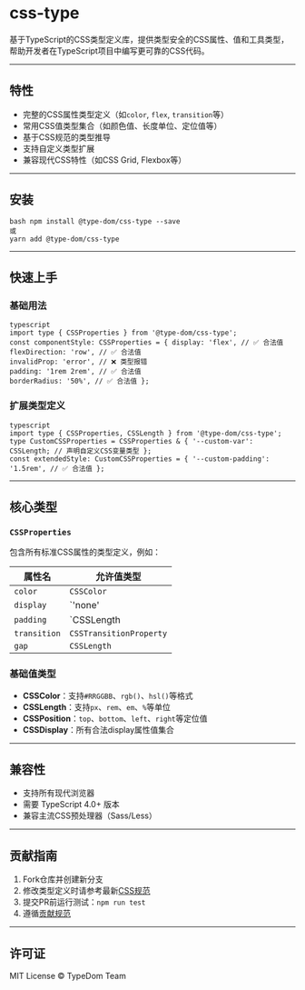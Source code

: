 # css-type

基于TypeScript的CSS类型定义库，提供类型安全的CSS属性、值和工具类型，帮助开发者在TypeScript项目中编写更可靠的CSS代码。

---

## 特性

- 完整的CSS属性类型定义（如`color`, `flex`, `transition`等）
- 常用CSS值类型集合（如颜色值、长度单位、定位值等）
- 基于CSS规范的类型推导
- 支持自定义类型扩展
- 兼容现代CSS特性（如CSS Grid, Flexbox等）

---

## 安装

    bash npm install @type-dom/css-type --save
    或
    yarn add @type-dom/css-type

---

## 快速上手

### 基础用法

    typescript
    import type { CSSProperties } from '@type-dom/css-type';
    const componentStyle: CSSProperties = { display: 'flex', // ✅ 合法值
    flexDirection: 'row', // ✅ 合法值
    invalidProp: 'error', // ❌ 类型报错
    padding: '1rem 2rem', // ✅ 合法值
    borderRadius: '50%', // ✅ 合法值 };

### 扩展类型定义

    typescript
    import type { CSSProperties, CSSLength } from '@type-dom/css-type';
    type CustomCSSProperties = CSSProperties & { '--custom-var': CSSLength; // 声明自定义CSS变量类型 };
    const extendedStyle: CustomCSSProperties = { '--custom-padding': '1.5rem', // ✅ 合法值 };

---

## 核心类型

### `CSSProperties`

包含所有标准CSS属性的类型定义，例如：

| 属性名           | 允许值类型                          |
|------------------|------------------------------------|
| `color`          | `CSSColor`                        |
| `display`        | `'none' | 'block' | 'flex' | ...` |
| `padding`        | `CSSLength | CSSPercentage`       |
| `transition`     | `CSSTransitionProperty`           |
| `gap`            | `CSSLength`                       |

### 基础值类型

- **CSSColor**：支持`#RRGGBB`、`rgb()`、`hsl()`等格式
- **CSSLength**：支持`px`、`rem`、`em`、`%`等单位
- **CSSPosition**：`top`、`bottom`、`left`、`right`等定位值
- **CSSDisplay**：所有合法display属性值集合

---

## 兼容性

- 支持所有现代浏览器
- 需要 TypeScript 4.0+ 版本
- 兼容主流CSS预处理器（Sass/Less）

---

## 贡献指南

1. Fork仓库并创建新分支
2. 修改类型定义时请参考最新[CSS规范](https://www.w3.org/Style/CSS/)
3. 提交PR前运行测试：`npm run test`
4. 遵循[贡献规范](CONTRIBUTING.md)

---

## 许可证

MIT License © TypeDom Team
